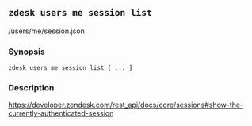 ## `zdesk users me session list`

/users/me/session.json

### Synopsis

    zdesk users me session list [ ... ]

### Description

https://developer.zendesk.com/rest_api/docs/core/sessions#show-the-currently-authenticated-session

